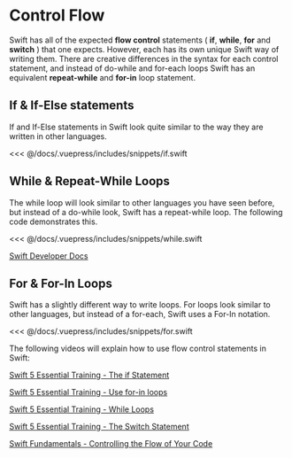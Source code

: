 # Control Flow

Swift has all of the expected **flow control** statements ( **if**, **while**, **for** and **switch** ) that one expects. However, each has its own unique Swift way of writing them. There are creative differences in the syntax for each control statement, and instead of do-while and for-each loops Swift has an equivalent **repeat-while** and **for-in** loop statement.

## If & If-Else statements

If and If-Else statements in Swift look quite similar to the way they are written in other languages.

<!-- INSERT IF and IF-ELSE SNIPPET -->
<<< @/docs/.vuepress/includes/snippets/if.swift

## While & Repeat-While Loops

The while loop will look similar to other languages you have seen before, but instead of a do-while look, Swift has a repeat-while loop.  The following code demonstrates this.

<!-- INSERT WHILE LOOP SNIPPET -->
<<< @/docs/.vuepress/includes/snippets/while.swift

[Swift Developer Docs](https://docs.swift.org/swift-book/LanguageGuide/ControlFlow.html#ID124)

## For & For-In Loops

Swift has a slightly different way to write loops.  For loops look similar to other languages, but instead of a for-each, Swift uses a For-In notation.

<!-- INSERT FOR LOOP SNIPPET -->
<<< @/docs/.vuepress/includes/snippets/for.swift

The following videos will explain how to use flow control statements in Swift:

[Swift 5 Essential Training - The if Statement <Badge text="Lynda"/>](https://www.linkedin.com/learning/swift-5-essential-training/the-if-statement?u=2199673)

[Swift 5 Essential Training - Use for-in loops <Badge text="Lynda"/>](https://www.linkedin.com/learning/swift-5-essential-training/using-for-in-loops?u=2199673)

[Swift 5 Essential Training - While Loops <Badge text="Lynda"/>](https://www.linkedin.com/learning/swift-5-essential-training/while-loops?u=2199673)

[Swift 5 Essential Training - The Switch Statement <Badge text="Lynda"/>](https://www.linkedin.com/learning/swift-5-essential-training/the-switch-statement?u=2199673)

[Swift Fundamentals - Controlling the Flow of Your Code <Badge text="Pluralsight"/>](https://app.pluralsight.com/course-player?clipId=33af5c7f-ea65-48af-8978-3d2cd46b3388)
